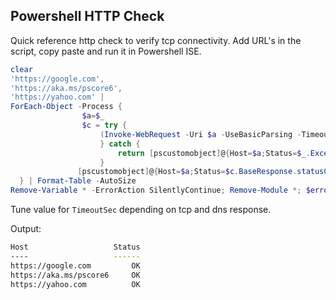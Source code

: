 ## Powershell HTTP Check


Quick reference http check to verify tcp connectivity. Add URL's in the script, copy paste and run it in Powershell ISE.

```powershell
clear
'https://google.com',
'https://aka.ms/pscore6',
'https://yahoo.com' |
ForEach-Object -Process {
                $a=$_
                $c = try { 
                    (Invoke-WebRequest -Uri $a -UseBasicParsing -TimeoutSec 8)
                    } catch {
                        return [pscustomobject]@{Host=$a;Status=$_.Exception.Response.statusCode}
                    }
               [pscustomobject]@{Host=$a;Status=$c.BaseResponse.statusCode}
  } | Format-Table -AutoSize
Remove-Variable * -ErrorAction SilentlyContinue; Remove-Module *; $error.Clear();
```

Tune value for `TimeoutSec` depending on tcp and dns response.

Output:
```bash
Host                   Status
----                   ------
https://google.com         OK
https://aka.ms/pscore6     OK
https://yahoo.com          OK
```